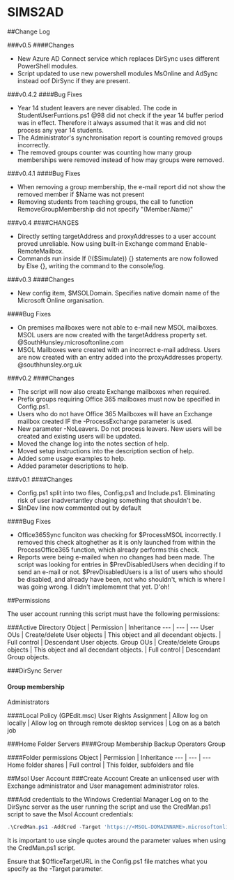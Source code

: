 # SIMS2AD

##Change Log

###v0.5
####Changes
* New Azure AD Connect service which replaces DirSync uses different PowerShell modules.
* Script updated to use new powershell modules MsOnline and AdSync instead oof DirSync if they are present.

###v0.4.2
####Bug Fixes
* Year 14 student leavers are never disabled.
 The code in StudentUserFuntions.ps1 @98 did not check if the year 14 buffer period was in effect. Therefore it always assumed that it was and did not process any year 14 students.
* The Administrator's synchronisation report is counting removed groups incorrectly.
* The removed groups counter was counting how many group memberships were removed instead of how may groups were removed.

###v0.4.1
####Bug Fixes
* When removing a group membership, the e-mail report did not show the removed member if $Name was not present
* Removing students from teaching groups, the call to function RemoveGroupMembership did not specify "$($Member.Name)"
	
###v0.4
####CHANGES
* Directly setting targetAddress and proxyAddresses to a user account proved unreliable. Now using built-in Exchange command Enable-RemoteMailbox.
* Commands run inside If (!($Simulate)) {} statements are now followed by Else {}, writing the command to the console/log.
	
###v0.3
####Changes
* New config item, $MSOLDomain. Specifies native domain name of the Microsoft Online organisation.
	
####Bug Fixes
* On premises mailboxes were not able to e-mail new MSOL mailboxes. MSOL users are now created with the targetAddress property set. <mailprefix>@SouthHunsley.microsoftonline.com
* MSOL Mailboxes were created with an incorrect e-mail address. Users are now created with an entry added into the proxyAddresses property. <mailprefix>@southhunsley.org.uk
	
###v0.2
####Changes
* The script will now also create Exchange mailboxes when required.
* Prefix groups requiring Office 365 mailboxes must now be specified in Config.ps1.
* Users who do not have Office 365 Mailboxes will have an Exchange mailbox created IF the -ProcessExchange parameter is used.
* New parameter -NoLeavers. Do not process leavers. New users will be created and existing users will be updated.
* Moved the change log into the notes section of help.
* Moved setup instructions into the description section of help.
* Added some usage examples to help.
* Added parameter descriptions to help.

###v0.1
####Changes
* Config.ps1 split into two files, Config.ps1 and Include.ps1. Eliminating risk of user inadvertantley chaging something that shouldn't be.
* $InDev line now commented out by default
	
####Bug Fixes
* Office365Sync funciton was checking for $ProcessMSOL incorrectly. I removed this check altoghether as it is only launched from within the ProcessOffice365 function, which already performs this check.
* Reports were being e-mailed when no changes had been made. The script was looking for entries in $PrevDisabledUsers when deciding if to send an e-mail or not. $PrevDisabledUsers is a list of users who should be disabled, and already have been, not who shouldn't, which is where I was going wrong. I didn't implememnt that yet. D'oh!

##Permissions

The user account running this script must have the following permissions:

###Active Directory
Object | Permission | Inheritance
--- | --- | ---
User OUs | Create/delete User objects | This object and all decendant objects.
 | Full control | Descendant User objects.
Group OUs | Create/delete Groups objects | This object and all decendant objects.
 | Full control | Descendant Group objects.

###DirSync Server
#### Group membership
Administrators

####Local Policy (GPEdit.msc)
User Rights Assignment | Allow log on locally
 | Allow log on through remote desktop services
 | Log on as a batch job

###Home Folder Servers
####Group Membership
Backup Operators Group
	
####Folder permissions
Object | Permission | Inheritance
--- | --- | ---
Home folder shares | Full control | This folder, subfolders and file

##Msol User Account
###Create Account
Create an unlicensed user with Exchange administrator and User management administrator roles.

###Add credentials to the Windows Credential Manager
Log on to the DirSync server as the user running the script and use the CredMan.ps1 script to save the Msol Account credentials:

```powershell
.\CredMan.ps1 -AddCred -Target 'https://<MSOL-DOMAINNAME>.microsoftonline.com' -User '<USERNAME>@<MSOL-DOMAINNAME>.onmicrosoft.com' -Pass '<PASSWORD>'
```

It is important to use single quotes around the parameter values when using the CredMan.ps1 script.

Ensure that $OfficeTargetURL in the Config.ps1 file matches what you specify as the -Target parameter.
